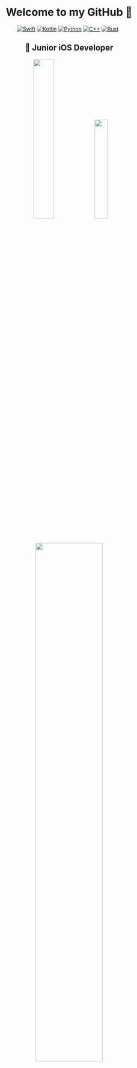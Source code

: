<div align = center>

# Welcome to my GitHub 👋
[![Swift](https://img.shields.io/badge/Swift-F05138?logo=swift&logoColor=white&style=for-the-badge)](https://developer.apple.com/swift/)
[![Kotlin](https://img.shields.io/badge/Kotlin-7F52FF?logo=kotlin&logoColor=white&style=for-the-badge)](https://kotlinlang.org)
[![Python](https://img.shields.io/badge/Python-3776AB?logo=python&logoColor=white&style=for-the-badge)](https://python.org/)
[![C++](https://img.shields.io/badge/C++-00599C?logo=c%2B%2B&logoColor=white&style=for-the-badge)](https://en.cppreference.com/w/)
[![Rust](https://img.shields.io/badge/Rust-000000?logo=rust&logoColor=white&style=for-the-badge)](https://www.rust-lang.org/)
&nbsp;

## 🍎 Junior iOS Developer
[<img width=33% src="https://github-readme-stats.vercel.app/api?username=Mercen-Lee&theme=nord">](https://github.com/Mercen-Lee)
[<img width=26% src="https://github-readme-stats.vercel.app/api/top-langs/?username=Mercen-Lee&layout=compact&langs_count=30&theme=nord">](https://github.com/Mercen-Lee)  
[<img width=59.5% src="https://github-profile-trophy.vercel.app/?username=Mercen-Lee&theme=nord&rank=-C,-B">](https://github.com/Mercen-Lee)  
